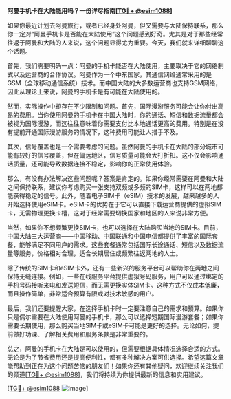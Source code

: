 **阿曼手机卡在大陆能用吗？一份详尽指南[[TG💪+ @esim1088](https://t.me/s/esim1088)]**

如果你最近计划去阿曼旅行，或者已经身处阿曼，但又需要与大陆保持联系，那么你一定对“阿曼手机卡是否能在大陆使用”这个问题感到好奇。尤其是对于那些经常往返于阿曼和大陆的人来说，这个问题显得尤为重要。今天，我们就来详细聊聊这个话题。

首先，我们需要明确一点：阿曼的手机卡能否在大陆使用，主要取决于它的网络制式以及运营商的合作协议。阿曼作为一个中东国家，其通信网络通常采用的是GSM（全球移动通信系统）技术。而中国大陆的大多数运营商也支持GSM网络，因此从理论上来说，阿曼的手机卡是有可能在大陆使用的。

然而，实际操作中却存在不少限制和问题。首先，国际漫游服务可能会让你付出高昂的费用。当你使用阿曼的手机卡在中国大陆时，你的通话、短信和数据流量都会被视为国际漫游，而这往往意味着你需要支付比本地通话更高的费用。特别是在没有提前开通国际漫游服务的情况下，这种费用可能让人措手不及。

其次，信号覆盖也是一个需要考虑的问题。虽然阿曼的手机卡在大陆的部分城市可能有较好的信号覆盖，但在偏远地区，信号质量可能会大打折扣。这不仅会影响通话质量，还可能导致数据连接不稳定，影响你的正常使用体验。

那么，有没有办法解决这些问题呢？答案是肯定的。如果你经常需要在阿曼和大陆之间保持联系，建议你考虑购买一张支持双频或多频的SIM卡，这样可以在两地都能获得稳定的信号。此外，随着电子SIM卡（eSIM）技术的发展，越来越多的人开始选择使用eSIM卡。eSIM卡的优势在于它可以直接下载运营商提供的虚拟SIM卡，无需物理更换卡槽，这对于经常需要切换国家和地区的人来说非常方便。

当然，如果你不想频繁更换SIM卡，也可以选择在大陆购买当地的SIM卡。目前，中国大陆三大运营商——中国移动、中国联通和中国电信都提供了丰富的国际套餐，能够满足不同用户的需求。这些套餐通常包括国际长途通话、短信以及数据流量等服务，价格相对合理，适合长期居住或频繁往返两地的人士。

除了传统的SIM卡和eSIM卡外，还有一些新兴的服务平台可以帮助你在两地之间保持无缝连接。例如，一些在线服务平台提供虚拟号码服务，用户可以通过绑定的手机号码接听来电和发送短信，而无需更换实体SIM卡。这种方式不仅成本低廉，而且操作简单，非常适合预算有限或对技术敏感的用户。

最后，我们还要提醒大家，在选择手机卡时一定要注意自己的需求和预算。如果你只是偶尔需要在大陆使用阿曼的手机卡，那么可以选择短期国际漫游套餐；如果你需要长期使用，那么购买当地SIM卡或eSIM卡可能是更好的选择。无论如何，提前做好功课、了解相关费用和服务条款是非常重要的。

总之，阿曼的手机卡在大陆是可以使用的，但需要根据具体情况选择合适的方式。无论是为了节省费用还是提高便利性，都有多种解决方案可供选择。希望这篇文章能帮助到正在为这个问题苦恼的朋友们！如果你还有其他疑问，欢迎继续关注我们的频道[[TG💪+ @esim1088](https://t.me/s/esim1088)]，我们将持续为你提供最新的信息和实用建议。

[[TG💪+ @esim1088](https://t.me/s/esim1088) ![Image](https://i.postimg.cc/4NQfJmqS/Snipaste-2025-05-13-00-14-12.png)]